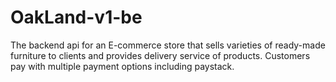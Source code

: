 # OakLand-v1-be
The backend api for an E-commerce store that sells varieties of ready-made furniture to clients
and provides delivery service of products. 
Customers pay with multiple payment options including paystack. 
